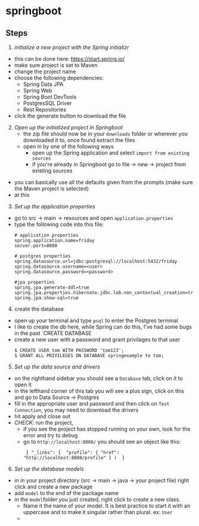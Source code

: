# springboot



## Steps
1. *initialize a new project with the Spring initializr* 
  - this can be done here: https://start.spring.io/
  - make sure project is set to Maven
  - change the project name
  - choose the following dependencies:
    - Spring Data JPA
    - Spring Web
    - Spring Boot DevTools
    - PostgresSQL Driver
    - Rest Repositories
 - click the generate button to download the file
2. *Open up the initialized project in Springboot*
    - the zip file should now be in your `downloads` folder or wherever you downloaded it to, once found extract the files
    - open in by one of the following ways
      - open up the Spring application and select `import from existing sources` 
      - if you're already in Springboot go to file -> new -> project from existing sources
  - you can basically use all the defaults given from the prompts (make sure the Maven project is selected)
  - at this 
3. *Set up the application properties*
  - go to src -> main -> resources and open `application.properties`
  - type the following code into this file:
    ```
    # application properties
    spring.application.name=friday
    server.port=8080
    
    # postgres properties
    spring.datasource.url=jdbc:postgresql://localhost:5432/friday
    spring.datasource.username=<user>
    spring.datasource.password=<password>
    
    #jpa properties
    spring.jpa.generate-ddl=true
    spring.jpa.properties.hibernate.jdbc.lob.non_contextual_creation=true
    spring.jpa.show-sql=true
    ```
4.  create the database
  - open up your terminal and type `psql` to enter the Postgres terminal
  - I like to create the db here, while Spring can do this, I've had some bugs in the past
    `CREATE DATABASE <database name>
  - create a new user with a password and grant privilages to that user
    ```     
    $ CREATE USER tom WITH PASSWORD 'tom123';
    $ GRANT ALL PRIVILEGES ON DATABASE springexample to tom;    
    ```
 5. *Set up the data source and drivers*
  - on the righthand sidebar you should see a `Database` tab, click on it to open it
  - in the lefthand corner of this tab you will see a plus sign, click on this and go to Data Source -> Postgres
  - fill in the appropriate user and password and then click on `Test Connection`, you may need to download the drivers
  - hit apply and close out
  - *CHECK*: run the project, 
    - if you see the project has stopped running on your own, look for the error and try to debug
    - go to `http://localhost:8080/` you should see an object like this:
      ```
       { "_links": {  "profile": { "href": "http://localhost:8080/profile" } )  }
      ```
6. *Set up the database models*
  - in in your project directory (src -> main -> java -> your project file) right click and create a new package
  - add `model` to the end of the package name
  - in the `model`folder you just created, right click to create a new class.  
    - Name it the name of your model. It is best practice to start it with an uppercase and to make it singular rather than plural. ex: `User`
    - 

    
    


    
    
    
  
